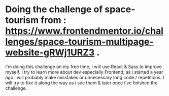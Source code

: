 ﻿# Doing the challenge of space-tourism from : https://www.frontendmentor.io/challenges/space-tourism-multipage-website-gRWj1URZ3 .

I'm doing this challenge on my free time, i will use React & Sass to improve myself.
I try to learn more about dev especially Frontend, as i started a year ago i will probably make misstakes or unnecessary long code / repetitions. I will try to fixe it along the way as i see them & later once i've finished the challenge.
